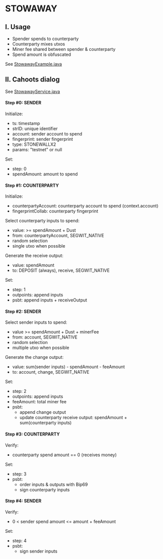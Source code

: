 # STOWAWAY


## I. Usage
- Spender spends to counterparty
- Counterparty mixes utxos
- Miner fee shared between spender & counterparty
- Spend amount is obfuscated

See [StowawayExample.java](https://code.samourai.io/wallet/ExtLibJ/-/blob/develop/src/test/java/examples/StowawayExample.java)


## II. Cahoots dialog
See [StowawayService.java](https://code.samourai.io/wallet/ExtLibJ/-/blob/develop/java/com/samourai/wallet/cahoots/stowaway/StowawayService.java)


#### Step #0: SENDER
Initialize:
- ts: timestamp
- strID: unique identifier
- account: sender account to spend
- fingerprint: sender fingerprint
- type: STONEWALLX2
- params: "testnet" or null

Set:
- step: 0
- spendAmount: amount to spend

#### Step #1: COUNTERPARTY
Initialize:
- counterpartyAccount: counterparty account to spend (context.account)
- fingerprintCollab: counterparty fingerprint

Select counterparty inputs to spend:
- value: >= spendAmount + Dust
- from: counterpartyAccount, SEGWIT_NATIVE
- random selection
- single utxo when possible

Generate the receive output:
- value: spendAmount
- to: DEPOSIT (always), receive, SEGWIT_NATIVE

Set:
- step: 1
- outpoints: append inputs
- psbt: append inputs + receiveOutput

#### Step #2: SENDER

Select sender inputs to spend:
- value >= spendAmount + Dust + minerFee
- from: account, SEGWIT_NATIVE
- random selection
- multiple utxo when possible

Generate the change output:
- value: sum(sender inputs) - spendAmount - feeAmount
- to: account, change, SEGWIT_NATIVE

Set:
- step: 2
- outpoints: append inputs
- feeAmount: total miner fee
- psbt: 
    * append change output
    * update counterparty receive output: spendAmount + sum(counterparty inputs)

#### Step #3: COUNTERPARTY

Verify:
- counterparty spend amount == 0 (receives money)

Set: 
- step: 3
- psbt: 
    * order inputs & outputs with Bip69
    * sign counterparty inputs

#### Step #4: SENDER
Verify:
- 0 < sender spend amount <= amount + feeAmount

Set: 
- step: 4
- psbt: 
    * sign sender inputs